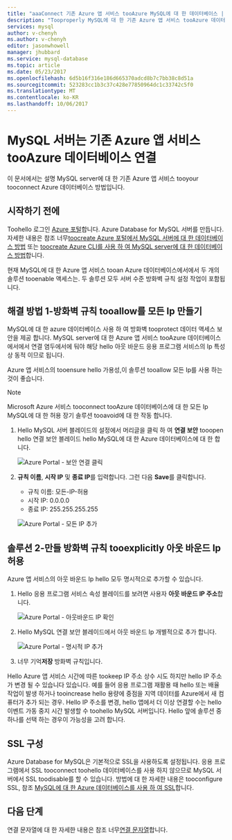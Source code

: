 ```yaml
---
title: "aaaConnect 기존 Azure 앱 서비스 tooAzure MySQL에 대 한 데이터베이스 | Microsoft Docs"
description: "Tooproperly MySQL에 대 한 기존 Azure 앱 서비스 tooAzure 데이터베이스에 연결 하는 방법에 대 한 지침"
services: mysql
author: v-chenyh
ms.author: v-chenyh
editor: jasonwhowell
manager: jhubbard
ms.service: mysql-database
ms.topic: article
ms.date: 05/23/2017
ms.openlocfilehash: 6d5b16f316e186d665370adcd8b7c7bb38c8d51a
ms.sourcegitcommit: 523283cc1b3c37c428e77850964dc1c33742c5f0
ms.translationtype: MT
ms.contentlocale: ko-KR
ms.lasthandoff: 10/06/2017
---
```

# <a name="connect-an-existing-azure-app-service-tooazure-database-for-mysql-server"></a>MySQL 서버는 기존 Azure 앱 서비스 tooAzure 데이터베이스 연결
이 문서에서는 설명 MySQL server에 대 한 기존 Azure 앱 서비스 tooyour tooconnect Azure 데이터베이스 방법입니다.

## <a name="before-you-begin"></a>시작하기 전에
Toohello 로그인 [Azure 포털](https://portal.azure.com)합니다. Azure Database for MySQL 서버를 만듭니다. 자세한 내용은 참조 너무[toocreate Azure 포털에서 MySQL 서버에 대 한 데이터베이스 방법](quickstart-create-mysql-server-database-using-azure-portal.md) 또는 [toocreate Azure CLI를 사용 하 여 MySQL server에 대 한 데이터베이스 방법](quickstart-create-mysql-server-database-using-azure-cli.md)합니다.

현재 MySQL에 대 한 Azure 앱 서비스 tooan Azure 데이터베이스에서에서 두 개의 솔루션 tooenable 액세스는. 두 솔루션 모두 서버 수준 방화벽 규칙 설정 작업이 포함됩니다.

## <a name="solution-1---create-a-firewall-rule-tooallow-all-ips"></a>해결 방법 1-방화벽 규칙 tooallow를 모든 Ip 만들기
MySQL에 대 한 azure 데이터베이스 사용 하 여 방화벽 tooprotect 데이터 액세스 보안을 제공 합니다. MySQL server에 대 한 Azure 앱 서비스 tooAzure 데이터베이스에서에서 연결 염두에서에 둬야 해당 hello 아웃 바운드 응용 프로그램 서비스의 Ip 특성상 동적 이므로 됩니다. 

Azure 앱 서비스의 tooensure hello 가용성,이 솔루션 tooallow 모든 Ip를 사용 하는 것이 좋습니다.

> [!NOTE]
> Microsoft Azure 서비스 tooconnect tooAzure 데이터베이스에 대 한 모든 Ip MySQL에 대 한 허용 장기 솔루션 tooavoid에 대 한 작동 합니다.

1. Hello MySQL 서버 블레이드의 설정에서 머리글을 클릭 하 여 **연결 보안** tooopen hello 연결 보안 블레이드 hello MySQL에 대 한 Azure 데이터베이스에 대 한 합니다.

   ![Azure Portal - 보안 연결 클릭](./media/howto-manage-firewall-using-portal/1-connection-security.png)

2. **규칙 이름**, **시작 IP** 및 **종료 IP**를 입력합니다. 그런 다음 **Save**를 클릭합니다.
   - 규칙 이름: 모든-IP-허용
   - 시작 IP: 0.0.0.0
   - 종료 IP: 255.255.255.255

   ![Azure Portal - 모든 IP 추가](./media/howto-connect-webapp/1_2-add-all-ips.png)

## <a name="solution-2---create-a-firewall-rule-tooexplicitly-allow-outbound-ips"></a>솔루션 2-만들 방화벽 규칙 tooexplicitly 아웃 바운드 Ip 허용
Azure 앱 서비스의 아웃 바운드 Ip hello 모두 명시적으로 추가할 수 있습니다.

1. Hello 응용 프로그램 서비스 속성 블레이드를 보려면 사용자 **아웃 바운드 IP 주소**합니다.

   ![Azure Portal - 아웃바운드 IP 확인](./media/howto-connect-webapp/2_1-outbound-ip-address.png)

2. Hello MySQL 연결 보안 블레이드에서 아웃 바운드 Ip 개별적으로 추가 합니다.

   ![Azure Portal - 명시적 IP 추가](./media/howto-connect-webapp/2_2-add-explicit-ips.png)

3. 너무 기억**저장** 방화벽 규칙입니다.

Hello Azure 앱 서비스 시간에 따른 tookeep IP 주소 상수 시도 하지만 hello IP 주소가 변경 될 수 있습니다 있습니다. 예를 들어 응용 프로그램 재활용 때 hello 또는 배율 작업이 발생 하거나 tooincrease hello 용량에 중점을 지역 데이터를 Azure에서 새 컴퓨터가 추가 되는 경우. Hello IP 주소를 변경, hello 앱에서 더 이상 연결할 수는 hello 이벤트 가동 중지 시간 발생할 수 toohello MySQL 서버입니다. Hello 앞에 솔루션 중 하나를 선택 하는 경우이 가능성을 고려 합니다.

## <a name="ssl-configuration"></a>SSL 구성
Azure Database for MySQL은 기본적으로 SSL을 사용하도록 설정됩니다. 응용 프로그램에서 SSL tooconnect toohello 데이터베이스를 사용 하지 않으므로 MySQL 서버에서 SSL toodisable를 할 수 있습니다. 방법에 대 한 자세한 내용은 tooconfigure SSL, 참조 [MySQL에 대 한 Azure 데이터베이스를 사용 하 여 SSL](howto-configure-ssl.md)합니다.

## <a name="next-steps"></a>다음 단계
연결 문자열에 대 한 자세한 내용은 참조 너무[연결 문자열](howto-connection-string.md)합니다.
